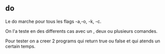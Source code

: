 #   `do`

Le do marche pour tous les flags -a,-o, -k, -c.

On l'a teste en des differents cas avec un , deux ou plusieurs comandes.

Pour  tester on a creer 2 programs qui return true ou false et qui atends un certain temps.
